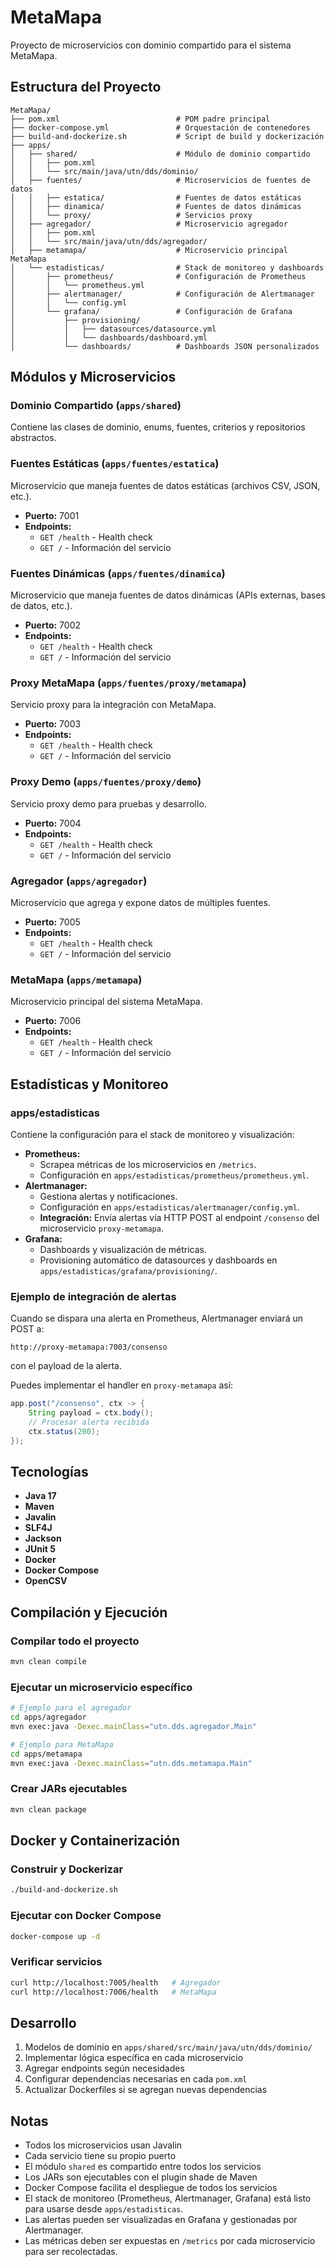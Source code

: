 # MetaMapa

Proyecto de microservicios con dominio compartido para el sistema MetaMapa.

## Estructura del Proyecto

```
MetaMapa/
├── pom.xml                          # POM padre principal
├── docker-compose.yml               # Orquestación de contenedores
├── build-and-dockerize.sh           # Script de build y dockerización
├── apps/
│   ├── shared/                      # Módulo de dominio compartido
│   │   ├── pom.xml
│   │   └── src/main/java/utn/dds/dominio/
│   ├── fuentes/                     # Microservicios de fuentes de datos
│   │   ├── estatica/                # Fuentes de datos estáticas
│   │   ├── dinamica/                # Fuentes de datos dinámicas
│   │   └── proxy/                   # Servicios proxy
│   ├── agregador/                   # Microservicio agregador
│   │   ├── pom.xml
│   │   └── src/main/java/utn/dds/agregador/
│   ├── metamapa/                    # Microservicio principal MetaMapa
│   └── estadisticas/                # Stack de monitoreo y dashboards
│       ├── prometheus/              # Configuración de Prometheus
│       │   └── prometheus.yml
│       ├── alertmanager/            # Configuración de Alertmanager
│       │   └── config.yml
│       └── grafana/                 # Configuración de Grafana
│           ├── provisioning/
│           │   ├── datasources/datasource.yml
│           │   └── dashboards/dashboard.yml
│           └── dashboards/          # Dashboards JSON personalizados
```

## Módulos y Microservicios

### Dominio Compartido (`apps/shared`)
Contiene las clases de dominio, enums, fuentes, criterios y repositorios abstractos.

### Fuentes Estáticas (`apps/fuentes/estatica`)
Microservicio que maneja fuentes de datos estáticas (archivos CSV, JSON, etc.).
- **Puerto:** 7001
- **Endpoints:**
  - `GET /health` - Health check
  - `GET /` - Información del servicio

### Fuentes Dinámicas (`apps/fuentes/dinamica`)
Microservicio que maneja fuentes de datos dinámicas (APIs externas, bases de datos, etc.).
- **Puerto:** 7002
- **Endpoints:**
  - `GET /health` - Health check
  - `GET /` - Información del servicio

### Proxy MetaMapa (`apps/fuentes/proxy/metamapa`)
Servicio proxy para la integración con MetaMapa.
- **Puerto:** 7003
- **Endpoints:**
  - `GET /health` - Health check
  - `GET /` - Información del servicio

### Proxy Demo (`apps/fuentes/proxy/demo`)
Servicio proxy demo para pruebas y desarrollo.
- **Puerto:** 7004
- **Endpoints:**
  - `GET /health` - Health check
  - `GET /` - Información del servicio

### Agregador (`apps/agregador`)
Microservicio que agrega y expone datos de múltiples fuentes.
- **Puerto:** 7005
- **Endpoints:**
  - `GET /health` - Health check
  - `GET /` - Información del servicio

### MetaMapa (`apps/metamapa`)
Microservicio principal del sistema MetaMapa.
- **Puerto:** 7006
- **Endpoints:**
  - `GET /health` - Health check
  - `GET /` - Información del servicio

## Estadísticas y Monitoreo

### apps/estadisticas
Contiene la configuración para el stack de monitoreo y visualización:

- **Prometheus:**
  - Scrapea métricas de los microservicios en `/metrics`.
  - Configuración en `apps/estadisticas/prometheus/prometheus.yml`.
- **Alertmanager:**
  - Gestiona alertas y notificaciones.
  - Configuración en `apps/estadisticas/alertmanager/config.yml`.
  - **Integración:** Envía alertas vía HTTP POST al endpoint `/consenso` del microservicio `proxy-metamapa`.
- **Grafana:**
  - Dashboards y visualización de métricas.
  - Provisioning automático de datasources y dashboards en `apps/estadisticas/grafana/provisioning/`.

### Ejemplo de integración de alertas
Cuando se dispara una alerta en Prometheus, Alertmanager enviará un POST a:
```
http://proxy-metamapa:7003/consenso
```
con el payload de la alerta.

Puedes implementar el handler en `proxy-metamapa` así:
```java
app.post("/consenso", ctx -> {
    String payload = ctx.body();
    // Procesar alerta recibida
    ctx.status(200);
});
```

## Tecnologías

- **Java 17**
- **Maven**
- **Javalin**
- **SLF4J**
- **Jackson**
- **JUnit 5**
- **Docker**
- **Docker Compose**
- **OpenCSV**

## Compilación y Ejecución

### Compilar todo el proyecto
```bash
mvn clean compile
```

### Ejecutar un microservicio específico
```bash
# Ejemplo para el agregador
cd apps/agregador
mvn exec:java -Dexec.mainClass="utn.dds.agregador.Main"

# Ejemplo para MetaMapa
cd apps/metamapa
mvn exec:java -Dexec.mainClass="utn.dds.metamapa.Main"
```

### Crear JARs ejecutables
```bash
mvn clean package
```

## Docker y Containerización

### Construir y Dockerizar
```bash
./build-and-dockerize.sh
```

### Ejecutar con Docker Compose
```bash
docker-compose up -d
```

### Verificar servicios
```bash
curl http://localhost:7005/health   # Agregador
curl http://localhost:7006/health   # MetaMapa
```

## Desarrollo

1. Modelos de dominio en `apps/shared/src/main/java/utn/dds/dominio/`
2. Implementar lógica específica en cada microservicio
3. Agregar endpoints según necesidades
4. Configurar dependencias necesarias en cada `pom.xml`
5. Actualizar Dockerfiles si se agregan nuevas dependencias

## Notas

- Todos los microservicios usan Javalin
- Cada servicio tiene su propio puerto
- El módulo `shared` es compartido entre todos los servicios
- Los JARs son ejecutables con el plugin shade de Maven
- Docker Compose facilita el despliegue de todos los servicios
- El stack de monitoreo (Prometheus, Alertmanager, Grafana) está listo para usarse desde `apps/estadisticas`.
- Las alertas pueden ser visualizadas en Grafana y gestionadas por Alertmanager.
- Las métricas deben ser expuestas en `/metrics` por cada microservicio para ser recolectadas.